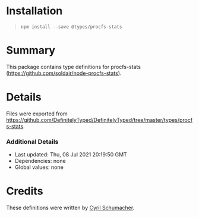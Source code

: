 # Installation
> `npm install --save @types/procfs-stats`

# Summary
This package contains type definitions for procfs-stats (https://github.com/soldair/node-procfs-stats).

# Details
Files were exported from https://github.com/DefinitelyTyped/DefinitelyTyped/tree/master/types/procfs-stats.

### Additional Details
 * Last updated: Thu, 08 Jul 2021 20:19:50 GMT
 * Dependencies: none
 * Global values: none

# Credits
These definitions were written by [Cyril Schumacher](https://github.com/cyrilschumacher).
